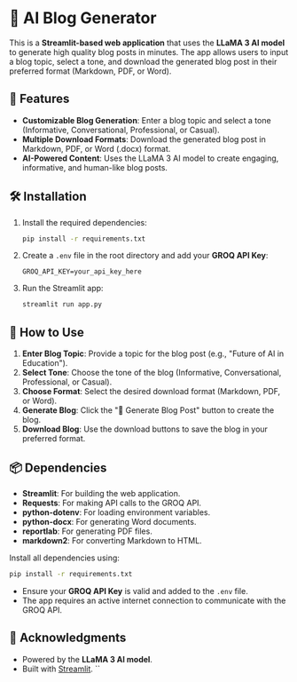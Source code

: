 # 🌟 AI Blog Generator

This is a **Streamlit-based web application** that uses the **LLaMA 3 AI model** to generate high quality blog posts in minutes. The app allows users to input a blog topic, select a tone, and download the generated blog post in their preferred format (Markdown, PDF, or Word).

## 🚀 Features

- **Customizable Blog Generation**: Enter a blog topic and select a tone (Informative, Conversational, Professional, or Casual).
- **Multiple Download Formats**: Download the generated blog post in Markdown, PDF, or Word (.docx) format.
- **AI-Powered Content**: Uses the LLaMA 3 AI model to create engaging, informative, and human-like blog posts.


## 🛠️ Installation
1. Install the required dependencies:
   ```bash
   pip install -r requirements.txt
   ```

3. Create a `.env` file in the root directory and add your **GROQ API Key**:
   ```
   GROQ_API_KEY=your_api_key_here
   ```

4. Run the Streamlit app:
   ```bash
   streamlit run app.py
   ```

## 📖 How to Use

1. **Enter Blog Topic**: Provide a topic for the blog post (e.g., "Future of AI in Education").
2. **Select Tone**: Choose the tone of the blog (Informative, Conversational, Professional, or Casual).
3. **Choose Format**: Select the desired download format (Markdown, PDF, or Word).
4. **Generate Blog**: Click the "🚀 Generate Blog Post" button to create the blog.
5. **Download Blog**: Use the download buttons to save the blog in your preferred format.

## 📦 Dependencies

- **Streamlit**: For building the web application.
- **Requests**: For making API calls to the GROQ API.
- **python-dotenv**: For loading environment variables.
- **python-docx**: For generating Word documents.
- **reportlab**: For generating PDF files.
- **markdown2**: For converting Markdown to HTML.

Install all dependencies using:
```bash
pip install -r requirements.txt
```

- Ensure your **GROQ API Key** is valid and added to the `.env` file.
- The app requires an active internet connection to communicate with the GROQ API.

## 🌟 Acknowledgments

- Powered by the **LLaMA 3 AI model**.
- Built with [Streamlit](https://streamlit.io/).
``